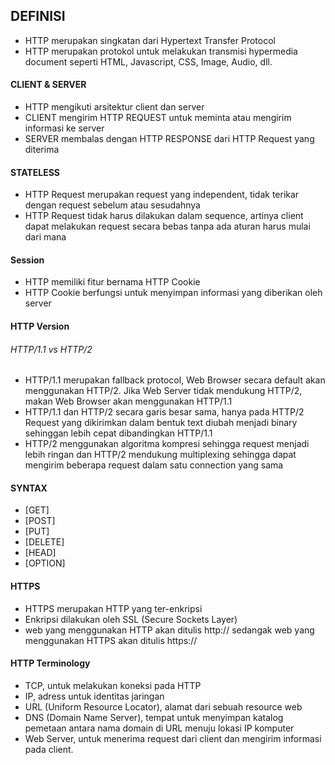 ## DEFINISI
* HTTP merupakan singkatan dari Hypertext Transfer Protocol
* HTTP merupakan protokol untuk melakukan transmisi hypermedia document seperti HTML, Javascript, CSS, Image, Audio, dll.

#### CLIENT & SERVER
* HTTP mengikuti arsitektur client dan server
* CLIENT mengirim HTTP REQUEST untuk meminta atau mengirim informasi ke server
* SERVER membalas dengan HTTP RESPONSE dari HTTP Request yang diterima
#### STATELESS
* HTTP Request merupakan request yang independent, tidak terikar dengan request sebelum atau sesudahnya
* HTTP Request tidak harus dilakukan dalam sequence, artinya client dapat melakukan request secara bebas tanpa ada aturan harus mulai dari mana
#### Session
* HTTP memiliki fitur bernama HTTP Cookie
* HTTP Cookie berfungsi untuk menyimpan informasi yang diberikan oleh server
#### HTTP Version
###### HTTP/1.1 vs HTTP/2
* HTTP/1.1 merupakan fallback protocol, Web Browser secara default akan menggunakan HTTP/2. Jika Web Server tidak mendukung HTTP/2, makan Web Browser akan menggunakan HTTP/1.1
* HTTP/1.1 dan HTTP/2 secara garis besar sama, hanya pada HTTP/2 Request yang dikirimkan dalam bentuk text diubah menjadi binary sehinggan lebih cepat dibandingkan HTTP/1.1
* HTTP/2 menggunakan algoritma kompresi sehingga request menjadi lebih ringan dan HTTP/2 mendukung multiplexing sehingga dapat mengirim beberapa request dalam satu connection yang sama

#### SYNTAX
* [GET]
* [POST]
* [PUT]
* [DELETE]
* [HEAD]
* [OPTION]

#### HTTPS
* HTTPS merupakan HTTP yang ter-enkripsi
* Enkripsi dilakukan oleh SSL (Secure Sockets Layer)
* web yang menggunakan HTTP akan ditulis http:// sedangak web yang menggunakan HTTPS akan ditulis https://

#### HTTP Terminology
* TCP, untuk melakukan koneksi pada HTTP
* IP, adress untuk identitas jaringan
* URL (Uniform Resource Locator), alamat dari sebuah resource web
* DNS (Domain Name Server), tempat untuk menyimpan katalog pemetaan antara nama domain di URL menuju lokasi IP komputer
* Web Server, untuk menerima request dari client dan mengirim informasi pada client.